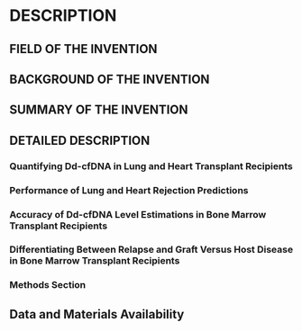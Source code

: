 # DESCRIPTION

## FIELD OF THE INVENTION

## BACKGROUND OF THE INVENTION

## SUMMARY OF THE INVENTION

## DETAILED DESCRIPTION

### Quantifying Dd-cfDNA in Lung and Heart Transplant Recipients

### Performance of Lung and Heart Rejection Predictions

### Accuracy of Dd-cfDNA Level Estimations in Bone Marrow Transplant Recipients

### Differentiating Between Relapse and Graft Versus Host Disease in Bone Marrow Transplant Recipients

### Methods Section

## Data and Materials Availability

